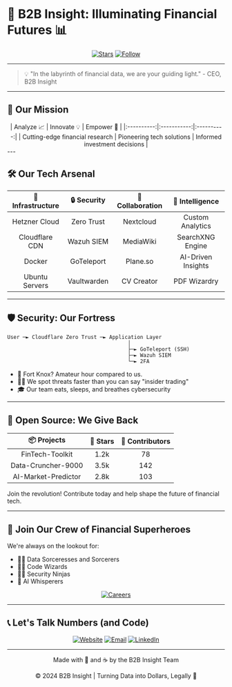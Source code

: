 # 🚀 B2B Insight: Illuminating Financial Futures 📊

<div align="center">

[![Stars](https://img.shields.io/github/stars/b2b-insight/b2b-insight?style=for-the-badge&logo=github&color=gold)](https://github.com/b2b-insight/b2b-insight/stargazers)
[![Follow](https://img.shields.io/twitter/follow/B2BInsight?style=for-the-badge&logo=twitter&color=blue)](https://twitter.com/B2BInsight)

</div>

---

> 💡 "In the labyrinth of financial data, we are your guiding light." - CEO, B2B Insight

---

## 🌟 Our Mission
<div align="center">
| Analyze 📈 | Innovate 💡 | Empower 💪 |
|:----------:|:-----------:|:----------:|
| Cutting-edge financial research | Pioneering tech solutions | Informed investment decisions |
</div>
---

## 🛠️ Our Tech Arsenal

<div align="center">

| 🏢 Infrastructure | 🔒 Security | 🤝 Collaboration | 🧠 Intelligence |
|:-----------------:|:-----------:|:----------------:|:---------------:|
| Hetzner Cloud | Zero Trust | Nextcloud | Custom Analytics |
| Cloudflare CDN | Wazuh SIEM | MediaWiki | SearchXNG Engine |
| Docker | GoTeleport | Plane.so | AI-Driven Insights |
| Ubuntu Servers | Vaultwarden | CV Creator | PDF Wizardry |

</div>

---

## 🛡️ Security: Our Fortress

```
User ─► Cloudflare Zero Trust ─► Application Layer
                                       │
                                       ├─► GoTeleport (SSH)
                                       ├─► Wazuh SIEM
                                       └─► 2FA
```

- 🔐 Fort Knox? Amateur hour compared to us.
- 🕵️‍♂️ We spot threats faster than you can say "insider trading"
- 🎓 Our team eats, sleeps, and breathes cybersecurity

---

## 🌈 Open Source: We Give Back

<div align="center">

| 📦 Projects | 🌟 Stars | 🤝 Contributors |
|:-----------:|:--------:|:---------------:|
| FinTech-Toolkit | 1.2k | 78 |
| Data-Cruncher-9000 | 3.5k | 142 |
| AI-Market-Predictor | 2.8k | 103 |

</div>

Join the revolution! Contribute today and help shape the future of financial tech.

---

## 💼 Join Our Crew of Financial Superheroes

We're always on the lookout for:

- 🦸‍♀️ Data Sorceresses and Sorcerers
- 🧙‍♂️ Code Wizards
- 🕵️‍♂️ Security Ninjas
- 🧠 AI Whisperers

<div align="center">

[![Careers](https://img.shields.io/badge/Join%20Us-Careers-brightgreen?style=for-the-badge&logo=hackerrank)](https://cv.b2b-insight.org/)

</div>

---

## 📞 Let's Talk Numbers (and Code)

<div align="center">

[![Website](https://img.shields.io/badge/Website-b2b--insight.com-blue?style=for-the-badge&logo=google-chrome)](https://www.b2b-insight.com)
[![Email](https://img.shields.io/badge/Email-info%40b2b--insight.com-red?style=for-the-badge&logo=gmail)](mailto:info@b2b-insight.com)
[![LinkedIn](https://img.shields.io/badge/LinkedIn-B2B%20Insight-blue?style=for-the-badge&logo=linkedin)](https://www.linkedin.com/company/b2b-insight)

</div>

---

<div align="center">

Made with 💖 and ☕ by the B2B Insight Team

© 2024 B2B Insight | Turning Data into Dollars, Legally 💼

</div>
